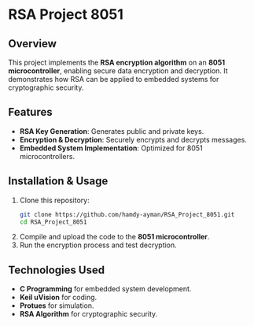 # **RSA Project 8051**  

## **Overview**  
This project implements the **RSA encryption algorithm** on an **8051 microcontroller**, enabling secure data encryption and decryption. It demonstrates how RSA can be applied to embedded systems for cryptographic security.  

## **Features**  
- **RSA Key Generation**: Generates public and private keys.  
- **Encryption & Decryption**: Securely encrypts and decrypts messages.  
- **Embedded System Implementation**: Optimized for 8051 microcontrollers.  

## **Installation & Usage**  
1. Clone this repository:  
   ```bash
   git clone https://github.com/hamdy-ayman/RSA_Project_8051.git
   cd RSA_Project_8051
   ```
2. Compile and upload the code to the **8051 microcontroller**.  
3. Run the encryption process and test decryption.  

## **Technologies Used**  
- **C Programming** for embedded system development.  
- **Keil uVision** for coding.
- **Protues** for simulation.  
- **RSA Algorithm** for cryptographic security.  

